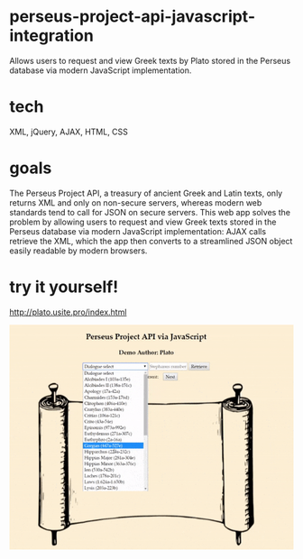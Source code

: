 # perseus-project-api-javascript-integration
Allows users to request and view Greek texts by Plato stored in the Perseus database via modern JavaScript implementation.

# tech
XML, jQuery, AJAX, HTML, CSS

# goals
The Perseus Project API, a treasury of ancient Greek and Latin texts, only returns XML and only on non-secure servers, whereas modern web standards tend to call for JSON on secure servers. This web app solves the problem by allowing users to request and view Greek texts stored in the Perseus database via modern JavaScript implementation: AJAX calls retrieve the XML, which the app then converts to a streamlined JSON object easily readable by modern browsers.

# try it yourself!
http://plato.usite.pro/index.html

![](perseus-demo.gif)

